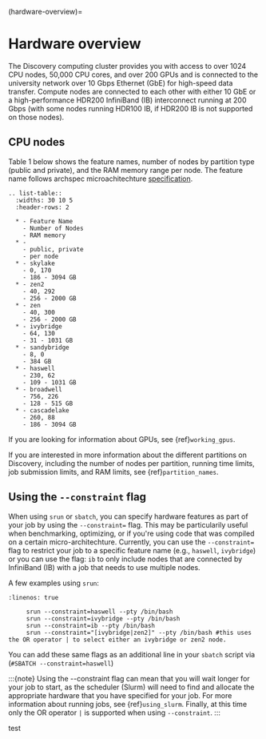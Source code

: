 (hardware-overview)=

# Hardware overview

The Discovery computing cluster provides you with access to over 1024 CPU nodes, 50,000 CPU cores, and over 200 GPUs and is connected
to the university network over 10 Gbps Ethernet (GbE) for high-speed data transfer.
Compute nodes are connected to each other with either 10 GbE or a high-performance HDR200 InfiniBand (IB) interconnect
running at 200 Gbps (with some nodes running HDR100 IB, if HDR200 IB is not supported on those nodes).

## CPU nodes

Table 1 below shows the feature names, number of nodes by partition type (public and private), and the RAM memory range per node. The feature name follows archspec microachitechture [specification](https://archspec.readthedocs.io/en/latest/index.html).

```{eval-rst}
.. list-table::
  :widths: 30 10 5
  :header-rows: 2

  * - Feature Name
    - Number of Nodes
    - RAM memory
  * -
    - public, private
    - per node
  * - skylake
    - 0, 170
    - 186 - 3094 GB
  * - zen2
    - 40, 292
    - 256 - 2000 GB
  * - zen
    - 40, 300
    - 256 - 2000 GB
  * - ivybridge
    - 64, 130
    - 31 - 1031 GB
  * - sandybridge
    - 8, 0
    - 384 GB
  * - haswell
    - 230, 62
    - 109 - 1031 GB
  * - broadwell
    - 756, 226
    - 128 - 515 GB
  * - cascadelake
    - 260, 88
    - 186 - 3094 GB
```

If you are looking for information about GPUs, see {ref}`working_gpus`.

If you are interested in more information about the different partitions on Discovery, including the number of nodes per partition, running time limits, job submission limits, and RAM limits, see {ref}`partition_names`.

## Using the `--constraint` flag

When using `srun` or `sbatch`, you can specify hardware features as part of your job by using the `--constraint=` flag. This may be particularily useful when benchmarking, optimizing, or if you're using code that was compiled on a certain micro-architechture. Currently, you can use the `--constraint=` flag to restrict your job to a specific feature name (e.g., `haswell`, `ivybridge`) or you can use the flag: `ib` to only include nodes that are connected by InfiniBand (IB) with a job that needs to use multiple nodes.

A few examples using `srun`:

```{code-block} bash
:linenos: true

     srun --constraint=haswell --pty /bin/bash
     srun --constraint=ivybridge --pty /bin/bash
     srun --constraint=ib --pty /bin/bash
     srun --constraint="[ivybridge|zen2]" --pty /bin/bash #this uses the OR operator | to select either an ivybridge or zen2 node.
```

You can add these same flags as an additional line in your `sbatch` script via (`#SBATCH --constraint=haswell`)

:::{note}
Using the --constraint flag can mean that you will wait longer for your job to start, as the scheduler (Slurm) will need to find and allocate the appropriate hardware that you have specified for your job. For more information about running jobs, see {ref}`using_slurm`. Finally, at this time only the OR operator `|` is supported when using `--constraint`.
:::

test
